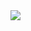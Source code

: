 <div class ="flip-card">
 <div class "flip-card-inner">
  <div class ="flip-card-front">
   <img src ="image.png"/>
</div>
